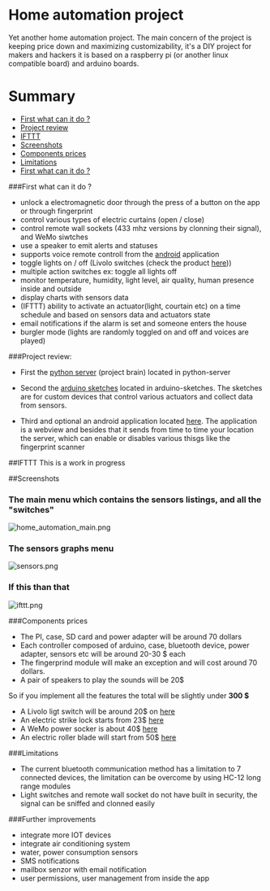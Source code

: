 # Home automation project #

Yet another home automation project. The main concern of the project is keeping price down and maximizing customizability, it's a DIY project for makers and hackers
it is based on a raspberry pi (or another linux compatible board) and arduino boards.

# Summary
* [First what can it do ?](#first-what-can-it-do)
* [Project review](#project-review)
* [IFTTT](#IFTTT)
* [Screenshots](#screenshots)
* [Components prices](#components-prices)
* [Limitations](#limitations)
* [First what can it do ?](#further-improvements)



###First what can it do ? 

* unlock a electromagnetic door through the press of a button on the app or through fingerprint
* control various types of electric curtains (open / close)
* control remote wall sockets (433 mhz versions by clonning their signal), and WeMo siwtches
* use a speaker to emit alerts and statuses
* supports voice remote controll from the [android](https://bitbucket.org/danionescu/androidhomeautomation) application
* toggle lights on / off (Livolo switches (check the product [here](https://www.aliexpress.com/item/Free-Shipping-Livolo-EU-Standard-Remote-Switch-White-Crystal-Glass-Panel-110-250V-Wall-Light-Remote/629004768.html?spm=2114.13010608.0.126.Mt7G6z)))
* multiple action switches ex: toggle all lights off
* monitor temperature, humidity, light level, air quality, human presence inside and outside
* display charts with sensors data
* (IFTTT) ability to activate an actuator(light, courtain etc) on a time schedule and based on sensors data and actuators state
* email notifications if the alarm is set and someone enters the house
* burgler mode (lights are randomly toggled on and off and voices are played)

###Project review:

* First the [python server](https://bitbucket.org/danionescu/home-automation/src/a36e18c64b764421f40b6aa6b0157a047b61e5a4/python-server/?at=default) (project brain) located in python-server

* Second the [arduino sketches](https://bitbucket.org/danionescu/home-automation/src/a36e18c64b764421f40b6aa6b0157a047b61e5a4/arduino-sketches/?at=default) located in arduino-sketches. The sketches are for custom devices that control various actuators and collect data from sensors.

* Third and optional an android application located [here](https://bitbucket.org/danionescu/androidhomeautomation). The application is a webview and besides that it sends from time to time your location the server, which can enable or disables various thisgs like the fingerprint scanner

##IFTTT
This is a work in progress

##Screenshots 

### The main menu which contains the sensors listings, and all the "switches" ###
![home_automation_main.png](https://bitbucket.org/repo/GERMME/images/2704480034-home_automation_main.png)

### The sensors graphs menu 
![sensors.png](https://bitbucket.org/repo/GERMME/images/3652208713-sensors.png)

### If this than that 
![ifttt.png](https://bitbucket.org/repo/GERMME/images/977083034-ifttt.png)

###Components prices 

* The PI, case, SD card and power adapter will be around 70 dollars
* Each controller composed of arduino, case, bluetooth device, power adapter, sensors etc will be around 20-30 $ each
* The fingerprind module will make an exception and will cost around 70 dollars.
* A pair of speakers to play the sounds will be 20$

So if you implement all the features the total will be slightly under **300 $**

* A Livolo ligt switch will be around 20$ on [here](https://www.aliexpress.com/premium/livolo-eu.html?ltype=wholesale&d=y&origin=y&isViewCP=y&catId=0&initiative_id=SB_20161208130911&SearchText=livolo+eu&blanktest=0)
* An electric strike lock starts from 23$ [here](http://www.ebay.com/sch/i.html?_odkw=electric+door+lock&_osacat=0&_from=R40&_trksid=p2045573.m570.l1313.TR0.TRC0.H0.Xelectric+strike+lock.TRS0&_nkw=electric+strike+lock&_sacat=0)
* A WeMo power socker is about 40$ [here](http://www.belkin.com/us/Products/home-automation/c/wemo-home-automation/) 
* An electric roller blade will start from 50$ [here](http://www.ebay.com/sch/i.html?_odkw=electric+courtains&_osacat=0&_from=R40&_trksid=p2045573.m570.l1313.TR0.TRC0.H0.Xelectric+roller+blinds.TRS0&_nkw=electric+roller+blinds&_sacat=0)

###Limitations

* The current bluetooth communication method has a limitation to 7 connected devices, the limitation can be overcome by using HC-12 long range modules
* Light switches and remote wall socket do not have built in security, the signal can be sniffed and clonned easily

###Further improvements

* integrate more IOT devices
* integrate air conditioning system
* water, power consumption sensors
* SMS notifications
* mailbox senzor with email notification
* user permissions, user management from inside the app